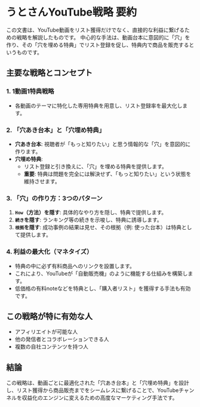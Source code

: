 # うとさんYouTube戦略 要約

この文書は、YouTube動画をリスト獲得だけでなく、直接的な利益に繋げるための戦略を解説したものです。
中心的な手法は、動画台本に意図的に「穴」を作り、その「穴を埋める特典」でリスト登録を促し、特典内で商品を販売するというものです。

## 主要な戦略とコンセプト

### 1. 1動画1特典戦略
- 各動画のテーマに特化した専用特典を用意し、リスト登録率を最大化します。

### 2. 「穴あき台本」と「穴埋め特典」
- **穴あき台本**: 視聴者が「もっと知りたい」と思う情報的な「穴」を意図的に作ります。
- **穴埋め特典**:
    - リスト登録と引き換えに、「穴」を埋める特典を提供します。
    - **重要**: 特典は問題を完全には解決せず、「もっと知りたい」という状態を維持させます。

### 3. 「穴」の作り方：3つのパターン
1.  **`How`（方法）を隠す**: 具体的なやり方を隠し、特典で提供します。
2.  **`続き`を隠す**: ランキング等の続きを示唆し、特典に誘導します。
3.  **`根拠`を隠す**: 成功事例の結果は見せ、その根拠（例: 使った台本）は特典として提供します。

### 4. 利益の最大化（マネタイズ）
- 特典の中に必ず有料商品へのリンクを設置します。
- これにより、YouTubeが「自動販売機」のように機能する仕組みを構築します。
- 低価格の有料noteなどを特典とし、「購入者リスト」を獲得する手法も有効です。

## この戦略が特に有効な人
- アフィリエイトが可能な人
- 他の発信者とコラボレーションできる人
- 複数の自社コンテンツを持つ人

## 結論
この戦略は、動画ごとに最適化された「穴あき台本」と「穴埋め特典」を設計し、リスト獲得から商品販売までをシームレスに繋げることで、YouTubeチャンネルを収益化のエンジンに変えるための高度なマーケティング手法です。 